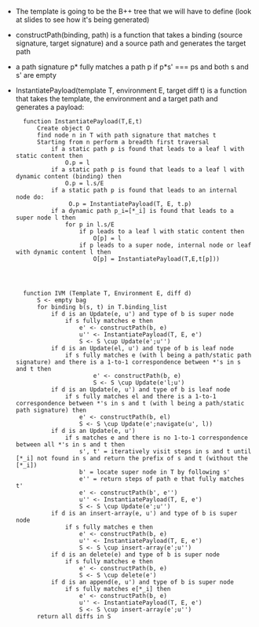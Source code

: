 * The template is going to be the B++ tree that we will have to define (look at slides to see how it's being generated)
* constructPath(binding, path) is a function that takes a binding (source signature, target signature) and a source path and generates the target path 
* a path signature p* fully matches a path p if p*s' === ps and both s and s' are empty
* InstantiatePayload(template T, environment E, target diff t) is a function that takes the template, the environment and a target path and generates a payload:
		
		function InstantiatePayload(T,E,t)
			Create object O
			find node n in T with path signature that matches t
			Starting from n perform a breadth first traversal
				if a static path p is found that leads to a leaf l with static content then
					O.p = l
				if a static path p is found that leads to a leaf l with dynamic content (binding) then
					O.p = l.s/E
				if a static path p is found that leads to an internal node do:
					 O.p = InstantiatePayload(T, E, t.p)
				if a dynamic path p_i=[*_i] is found that leads to a super node l then
					for p in l.s/E
						if p leads to a leaf l with static content then
							O[p] = l
						if p leads to a super node, internal node or leaf with dynamic content l then
							O[p] = InstantiatePayload(T,E,t[p]))

				
	 	

		function IVM (Template T, Environment E, diff d)
			S <- empty bag
			for binding b(s, t) in T.binding_list 
				if d is an Update(e, u') and type of b is super node
					if s fully matches e then
						e' <- constructPath(b, e)
						u'' <- InstantiatePayload(T, E, e')
						S <- S \cup Update(e';u'')
				if d is an Update(el, u') and type of b is leaf node
					if s fully matches e (with l being a path/static path signature) and there is a 1-to-1 correspondence between *'s in s and t then 
							e' <- constructPath(b, e)
							S <- S \cup Update(e'l;u')
				if d is an Update(e, u') and type of b is leaf node
					if s fully matches el and there is a 1-to-1 correspondence between *'s in s and t (with l being a path/static path signature) then 
						e' <- constructPath(b, el)
						S <- S \cup Update(e';navigate(u', l))
				if d is an Update(e, u') 
					if s matches e and there is no 1-to-1 correspondence between all *'s in s and t then 
						s', t' = iteratively visit steps in s and t until [*_i] not found in s and return the prefix of s and t (without the [*_i]) 
						b' = locate super node in T by following s'
						e'' = return steps of path e that fully matches t'
						e' <- constructPath(b', e'')
						u'' <- InstantiatePayload(T, E, e')
						S <- S \cup Update(e';u'')
				if d is an insert-array(e, u') and type of b is super node
					if s fully matches e then
						e' <- constructPath(b, e)
						u'' <- InstantiatePayload(T, E, e')
						S <- S \cup insert-array(e';u'')
				if d is an delete(e) and type of b is super node
					if s fully matches e then
						e' <- constructPath(b, e)
						S <- S \cup delete(e')
				if d is an append(e, u') and type of b is super node
					if s fully matches e[*_i] then
						e' <- constructPath(b, e)
						u'' <- InstantiatePayload(T, E, e')
						S <- S \cup insert-array(e';u'')
			return all diffs in S